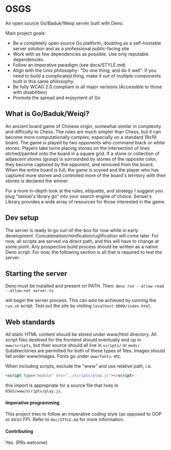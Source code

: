 # OSGS
An open source Go/Baduk/Weiqi server built with Deno.

Main project goals:

- Be a completely open source Go platform, doubling as a self-hostable server solution and as a professional
 public-facing site
- Work with as few dependencies as possible. Use only reputable dependencies.
- Follow an imperative paradigm (see docs/STYLE.md)
- Align with the Unix philosophy- "Do one thing, and do it well". If you need to build a complicated thing,
  make it out of multiple components built in this same philosophy.
- Be fully WCAG 2.0 compliant in all major versions (Accessible to those with disabilities)
- Promote the spread and enjoyment of Go

## What is Go/Baduk/Weiqi?
An ancient board game of Chinese origin, somewhat similar in complexity and difficulty to Chess. The rules are much
simpler than Chess, but it can become more computationally complex, especially on a standard 19x19 board. The game is played by two opponents 
who command black or white stones. Players take turns placing stones on the intersection of lines etched/painted onto
the board in a square grid. If a stone or collection of adjascent stones (group) is surrounded by stones of the opposite color, they
become captured by the opponent, and removed from the board. When the entire board is full, the game is scored and the
player who has captured more stones and controlled more of the board's territory with their stones is declared the winner.

For a more in-depth look at the rules, etiquette, and strategy I suggest you plug "sensei's library go" into your search
engine of choice. Sensei's Library provides a wide array of resources for those interested in the game.

## Dev setup
The server is ready to go out-of-the-box for now while in early development. Concatenation/minification/uglification will come later. 
For now, all scripts are served via direct path, and this will have to change at some point. Any 
prospective build process should be written as a native Deno script. For now, the following section is all that is required to test the server.

## Starting the server

Deno must be installed and present on PATH. Then:
`deno run --allow-read --allow-net server.ts` 

will begin the server process. This can aslo be achieved by running the `run.sh` script.
Test out the site by visiting `localhost:8000/index.html`.

## Web standards

All static HTML content should be stored under www/html directory. All script files destined for the frontend should
eventually end up in `www/scripts`, but their source should all live in `scripts/` or `mods/` . Subdirectories
are permitted for both of these types of files. Images should fall under www/images. Fonts go
under `www/fonts`. etc.

When including scripts, exclude the "www" and use relative path, i.e.

```html
<script type="module" src="../scripts/play.js"></script>
```
this import is appropriate for a source file that lives in `OSGS/www/scripts/play.js`.

#### Imperative programming

This project tries to follow an imperative coding style (as opposed to OOP or strict FP). Refer to `doc/STYLE.md` for
more information.

#### Contributing

Yes. (PRs welcome)
